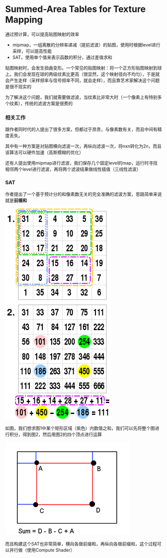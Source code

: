 # Summed-Area Tables for Texture Mapping

通过预计算，可以提高贴图映射的效率

- mipmap，一组离散的分辨率递减（提前滤波）的贴图，使用时根据level进行采样，可以提高性能
- SAT，使用单个值来表示函数的积分，通过差值求和

贴图映射时，会发生扭曲变形。一个常见的贴图映射：将一个正方形贴图映射到球上。我们会发现在球的两级纹素比更高（很显然，这个映射径向不均匀），于是就会产生走样（采样频率与信号频率不同，就会走样），而且靠艺术家解决这个问题是很不现实的

为了解决这个问题，我们就需要做滤波，当纹素比非常大时（一个像素上有特别多个纹素），传统的滤波方案是很费的

### 相关工作

跟作者同时代的人提出了很多方案，但都过于昂贵，与像素数有关，而且中间有精度丢失。

其中有一种方案是对贴图横向滤波一次，再纵向滤波一次，将nxn转化为2n，而且该算法可以硬件加速（高斯模糊的优化）

还有人提出使用mipmap进行滤波，我们保存几个固定level的map，运行时寻找相邻两个level进行滤波，再将两个滤波结果做线性插值（三线性滤波）

### SAT

作者提出了一个基于预计分的和像素数无关的完全准确的滤波方案，思路简单来说就是**前缀和**

![SAT](../Image/SAT.png)

如图，我们想求图1中某个矩形区域（紫色）内数值之和，我们可以先将整个图进行积分，得到图2，然后用图2的四个顶点进行运算

![SAT2](../Image/SAT2.png)

而且构建这个SAT也非常简单，横向各做前缀和，再纵向各做前缀和，这个过程可以并行做（使用Compute Shader）



